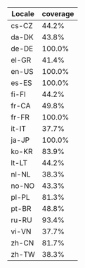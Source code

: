 ﻿| Locale | coverage |
| ------ | -------- |
| cs-CZ | 44.2% |
| da-DK | 43.8% |
| de-DE | 100.0% |
| el-GR | 41.4% |
| en-US | 100.0% |
| es-ES | 100.0% |
| fi-FI | 44.2% |
| fr-CA | 49.8% |
| fr-FR | 100.0% |
| it-IT | 37.7% |
| ja-JP | 100.0% |
| ko-KR | 83.9% |
| lt-LT | 44.2% |
| nl-NL | 38.3% |
| no-NO | 43.3% |
| pl-PL | 81.3% |
| pt-BR | 48.8% |
| ru-RU | 93.4% |
| vi-VN | 37.7% |
| zh-CN | 81.7% |
| zh-TW | 38.3% |
